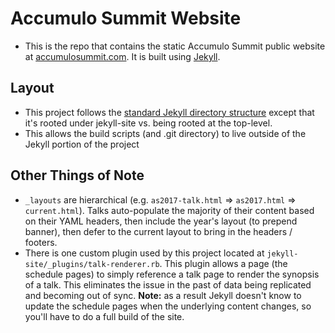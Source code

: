 # Accumulo Summit Website

* This is the repo that contains the static Accumulo Summit public
  website at [accumulosummit.com](http://www.accumulosummit.com/).  It
  is built using [Jekyll](https://jekyllrb.com/).


## Layout

* This project follows the [standard Jekyll directory
  structure](https://jekyllrb.com/docs/structure/) except that it's
  rooted under jekyll-site vs. being rooted at the top-level.
* This allows the build scripts (and .git directory) to live outside
  of the Jekyll portion of the project

## Other Things of Note

* `_layouts` are hierarchical (e.g. `as2017-talk.html` =>
  `as2017.html` => `current.html`).  Talks auto-populate the majority
  of their content based on their YAML headers, then include the
  year's layout (to prepend banner), then defer to the current layout
  to bring in the headers / footers.
* There is one custom plugin used by this project located at
  `jekyll-site/_plugins/talk-renderer.rb`.  This plugin allows a page
  (the schedule pages) to simply reference a talk page to render the
  synopsis of a talk.  This eliminates the issue in the past of data
  being replicated and becoming out of sync.  **Note:** as a result
  Jekyll doesn't know to update the schedule pages when the underlying
  content changes, so you'll have to do a full build of the site.
  
